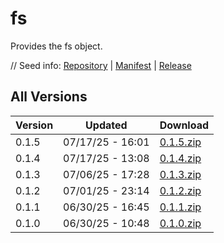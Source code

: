# fs

Provides the fs object.

// Seed info: [Repository](https://github.com/fabriccore/fs-js) | [Manifest](https://raw.githubusercontent.com/fabriccore/fs-js/refs/heads/master/package.json) | [Release](https://github.com/fabriccore/fs-js/archive/refs/heads/master.zip)

## All Versions

|Version|Updated|Download|
|---|---|---|
|0.1.5|07/17/25 - 16:01|[0.1.5.zip](./releases/0.1.5.zip)|
|0.1.4|07/17/25 - 13:08|[0.1.4.zip](./releases/0.1.4.zip)|
|0.1.3|07/06/25 - 17:28|[0.1.3.zip](./releases/0.1.3.zip)|
|0.1.2|07/01/25 - 23:14|[0.1.2.zip](./releases/0.1.2.zip)|
|0.1.1|06/30/25 - 16:45|[0.1.1.zip](./releases/0.1.1.zip)|
|0.1.0|06/30/25 - 10:48|[0.1.0.zip](./releases/0.1.0.zip)|